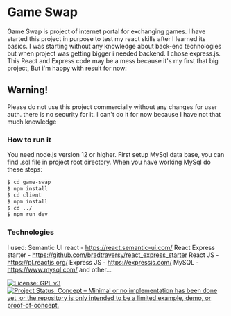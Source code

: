 # Game Swap
Game Swap is project of internet portal for exchanging games.
I have started this project in purpose to test my react skills after I learned its basics.
I was starting without any knowledge about back-end technologies but when project was getting bigger i needed backend. I chose express.js. This React and Express code may be a mess because it's my first that big project, But i'm happy with result for now:

## Warning!
Please do not use this project commercially without any changes for user auth. there is no security for it. I can't do it for now because I have not that much knowledge

### How to run it
You need node.js version 12 or higher.
First setup MySql data base, you can find .sql file in project root directory.
When you have working MySql do these steps:
```sh
$ cd game-swap
$ npm install
$ cd client
$ npm install
$ cd ../
$ npm run dev
```

### Technologies
I used:
Semantic UI react - https://react.semantic-ui.com/
React Express starter - https://github.com/bradtraversy/react_express_starter
React JS - https://pl.reactjs.org/
Express JS - https://expressjs.com/
MySQL - https://www.mysql.com/
and other...

[![License: GPL v3](https://img.shields.io/badge/License-GPLv3-blue.svg)](https://www.gnu.org/licenses/gpl-3.0)
[![Project Status: Concept – Minimal or no implementation has been done yet, or the repository is only intended to be a limited example, demo, or proof-of-concept.](https://www.repostatus.org/badges/latest/concept.svg)](https://www.repostatus.org/#concept)
